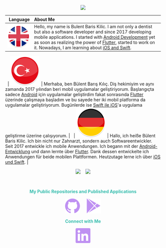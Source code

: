 <p align="center"><img src="https://github-readme-streak-stats.herokuapp.com?user=BBarisKilic&theme=tokyonight" height = 200></p>


| **Language** | **About Me** |
| -------------: | :------------- |
| <img src='images/en.png' alt='linkedin' width='96'>  | Hello, my name is Bulent Baris Kilic. I am not only a dentist but also a software developer and since 2017 developing mobile applications. I started with [Android Development](https://developer.android.com/) yet as soon as realizing the power of [Flutter](https://flutter.dev/), started to work on it. Nowadays, I am learning about [iOS and Swift](https://developer.apple.com/swift/). |
&nbsp;
| <img src='images/tr.png' alt='linkedin' width='96'>  | Merhaba, ben Bülent Barış Kılıç. Diş hekimiyim ve aynı zamanda 2017 yılından beri mobil uygulamalar geliştiriyorum. Başlangıçta sadece [Android](https://developer.android.com/) için uygulamalar geliştirdim fakat sonrasında [Flutter](https://flutter.dev/) üzerinde çalışmaya başladım ve bu sayede her iki mobil platforma da uygulamalar geliştiriyorum. Bugünlerde ise [Swift ile iOS](https://developer.apple.com/swift/)'a uygulama geliştirme üzerine çalışıyorum. |
&nbsp;
| <img src='images/de.png' alt='linkedin' width='96'>  | Hallo, ich heiße Bülent Baris Kilic. Ich bin nicht nur Zahnarzt, sondern auch Softwareentwickler. Seit 2017 entwickle ich mobile Anwendungen. Ich begann mit der [Android-Entwicklung](https://developer.android.com/) und dann lernte über [Flutter](https://flutter.dev/). Dank dessen entwickelte ich Anwendungen für beide mobilen Plattformen. Heutzutage lerne ich über [iOS und Swift](https://developer.apple.com/swift/). |


<p align="center"><img src="https://github-readme-stats.vercel.app/api?username=BBarisKilic&theme=tokyonight&show_icons=true&count_private=true&disable_animations" height = 160> &nbsp; &nbsp;<img src="https://github-readme-stats.vercel.app/api/top-langs/?username=BBarisKilic&theme=tokyonight&layout=compact&langs_count=8&hide=C,CMake,Makefile" height = 160></p>

&nbsp;

**<p align="center" style='color:#38BDAE'>My Public Repositories and Published Applications</p>**

[<p align="center" > <img src='images/github.svg' alt='github' height='48'>](https://github.com/BBarisKilic) &nbsp; &nbsp; [<img src='images/gplay.svg' height='48'>](https://play.google.com/store/apps/dev?id=6196030909266635434)</p>

**<p align="center" style='color:#38BDAE'>Connect with Me</p>**

 [<p align="center"><img src='images/linkedin.svg' alt='linkedin' height='48'></p>](https://www.linkedin.com/in/bbariskilic/)

 